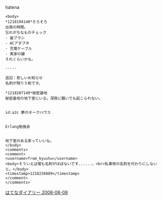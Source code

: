 
hatena

```
<body>
*1218194140*そろそろ
出発の時間。
忘れがちなものチェック
- 歯ブラシ
- ACアダプタ
- 充電ケーブル
- 実家の鍵
それくらいかな。

-----

追記：悲しいお知らせ
名刺が残り５枚です。

*1218207149*秘密基地
秘密基地の地下室にいる。深夜に騒いでも起こられない。


id:a2c 夢のギークハウス


Erlang勉強会


地下室のある家っていいな。
</body>
<comments>
<comment>
<username>from_kyushu</username>
<body>そういえば僕も名刺がほぼないです......。<br>私事用の名刺を代わりにしないと。</body>
<timestamp>1218236889</timestamp>
</comment>
</comments>
```


[はてなダイアリー 2008-08-08](https://nishiohirokazu.hatenadiary.org/archive/2008/08/08)